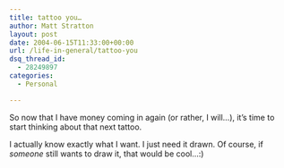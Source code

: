 ```yaml
---
title: tattoo you…
author: Matt Stratton
layout: post
date: 2004-06-15T11:33:00+00:00
url: /life-in-general/tattoo-you
dsq_thread_id:
  - 28249897
categories:
  - Personal

---
```

So now that I have money coming in again (or rather, I will&#8230;), it&#8217;s time to start thinking about that next tattoo.

I actually know exactly what I want. I just need it drawn. Of course, if _someone_ still wants to draw it, that would be cool&#8230;:)